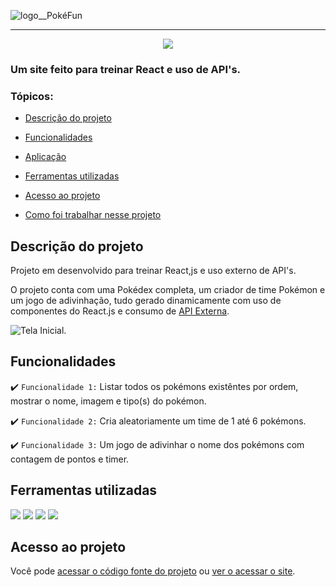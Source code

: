 ![logo__PokéFun](https://media.discordapp.net/attachments/844323169900167218/997271449469468763/logo.png)

<hr>

<p align="center">
   <img src="http://img.shields.io/static/v1?label=STATUS&message=EM%20DESENVOLVIMENTO&color=RED&style=for-the-badge"/>
</p>

### Um site feito para treinar React e uso de API's.

### Tópicos:

- [Descrição do projeto](#descrição)

- [Funcionalidades](#funcionalidades)

- [Aplicação](#aplicação)

- [Ferramentas utilizadas](#ferramentas)

- [Acesso ao projeto](#acesso)

- [Como foi trabalhar nesse projeto](#projeto)

## Descrição do projeto

<p align="justify">
Projeto em desenvolvido para treinar React,js e uso externo de API's.

O projeto conta com uma Pokédex completa, um criador de time Pokémon e um jogo de adivinhação, tudo gerado dinamicamente com uso de componentes do React.js e consumo de [API Externa](https://pokeapi.co/).

![Tela Inicial.]()
</p>

## Funcionalidades

:heavy_check_mark: `Funcionalidade 1:` Listar todos os pokémons existêntes por ordem, mostrar o nome, imagem e tipo(s) do pokémon.

:heavy_check_mark: `Funcionalidade 2:` Cria aleatoriamente um time de 1 até 6 pokémons.

:heavy_check_mark: `Funcionalidade 3:` Um jogo de adivinhar o nome dos pokémons com contagem de pontos e timer.

## Ferramentas utilizadas

<img src="https://cdn.jsdelivr.net/gh/devicons/devicon/icons/javascript/javascript-original.svg"/>

<img src="https://cdn.jsdelivr.net/gh/devicons/devicon/icons/html5/html5-original.svg"/>

<img src="https://cdn.jsdelivr.net/gh/devicons/devicon/icons/css3/css3-original.svg"/>

<img src="https://cdn.jsdelivr.net/gh/devicons/devicon/icons/react/react-original.svg"/>


###

## Acesso ao projeto

Você pode [acessar o código fonte do projeto](https://github.com/JosielJ/PokeFun/) ou [ver o acessar o site](https://pokefun.netlify.app/).
